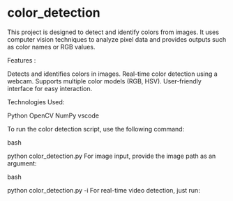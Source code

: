 # color_detection
This project is designed to detect and identify colors from images. It uses computer vision techniques to analyze pixel data and provides outputs such as color names or RGB values.

Features :

Detects and identifies colors in images.
Real-time color detection using a webcam.
Supports multiple color models (RGB, HSV).
User-friendly interface for easy interaction.

Technologies Used:

Python
OpenCV
NumPy
vscode

To run the color detection script, use the following command:

bash

python color_detection.py
For image input, provide the image path as an argument:

bash

python color_detection.py -i <add your image path here>
For real-time video detection, just run:



